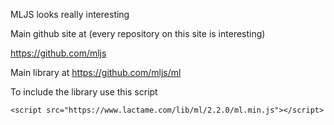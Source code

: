 MLJS looks really interesting



Main github site at   (every repository on this site is interesting)

https://github.com/mljs


Main library at
https://github.com/mljs/ml

To include the library use this script

```<script src="https://www.lactame.com/lib/ml/2.2.0/ml.min.js"></script>```


